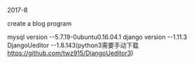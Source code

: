 2017-8

create a blog program

mysql version --5.7.19-0ubuntu0.16.04.1 
django version --1.11.3
DjangoUeditor --1.8.143(python3需要手动下载 https://github.com/twz915/DjangoUeditor3)